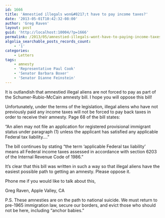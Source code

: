 ```yaml
---
id: 1666
title: 'Amnestied illegals won&#8217;t have to pay income taxes?'
date: '2013-05-01T10:42:32-08:00'
author: 'Greg Raven'
layout: post
guid: 'http://localhost:10004/?p=1666'
permalink: /2013/05/amnestied-illegals-wont-have-to-paying-income-taxes/
algolia_searchable_posts_records_count:
    - '1'
categories:
    - Letters
tags:
    - amnesty
    - 'Representative Paul Cook'
    - 'Senator Barbara Boxer'
    - 'Senator Dianne Feinstein'
---
```


It is outlandish that amnestied illegal aliens are not forced to pay as part of the Schumer-Rubio-McCain amnesty bill. I hope you will oppose this bill!  
  
Unfortunately, under the terms of the legislation, illegal aliens who have not previously paid any income taxes will not be forced to pay back taxes in order to receive their amnesty. Page 68 of the bill states:

“An alien may not file an application for registered provisional immigrant status under paragraph (1) unless the applicant has satisfied any applicable Federal tax liability….”

The bill continues by stating “the term ‘applicable Federal tax liability’ means all Federal income taxes assessed in accordance with section 6203 of the Internal Revenue Code of 1986.”

It’s clear that this bill was written in such a way so that illegal aliens have the easiest possible path to getting an amnesty. Please oppose it.

Phone me if you would like to talk about this,

Greg Raven, Apple Valley, CA

P.S. These amnesties are on the path to national suicide. We must return to pre-1965 immigration law, secure our borders, and evict those who should not be here, including “anchor babies.”